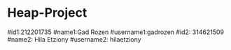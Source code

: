 # Heap-Project
#id1:212201735
#name1:Gad Rozen
#username1:gadrozen
#id2: 314621509
#name2: Hila Etziony
#username2: hilaetziony